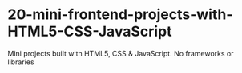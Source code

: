 # 20-mini-frontend-projects-with-HTML5-CSS-JavaScript
Mini projects built with HTML5, CSS &amp; JavaScript. No frameworks or libraries
